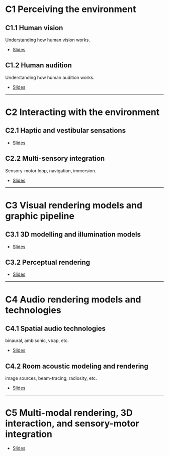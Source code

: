 # C1 Perceiving the environment


## C1.1 Human vision

Understanding how human vision works.

- [Slides](https://rasputin-cloud.ircam.fr/index.php/s/YrY4JApBGPpct5E)


## C1.2 Human audition

Understanding how human audition works.

- [Slides](https://rasputin-cloud.ircam.fr/index.php/s/5R4J8JTkxntj5bp)


***


# C2 Interacting with the environment


## C2.1 Haptic and vestibular sensations


- [Slides](https://rasputin-cloud.ircam.fr/index.php/s/ayzbazFKfmPLMHC)


## C2.2 Multi-sensory integration

Sensory-motor loop, navigation, immersion.

- [Slides](https://rasputin-cloud.ircam.fr/index.php/s/wHNyDQZKpTjmNc3)


***


# C3 Visual rendering models and graphic pipeline


## C3.1 3D modelling and illumination models


- [Slides](https://rasputin-cloud.ircam.fr/index.php/s/29JJSQaTXg4NwPW)


## C3.2 Perceptual rendering


- [Slides](https://rasputin-cloud.ircam.fr/index.php/s/ZbKJKzK8RZLYyi8)


***


# C4 Audio rendering models and technologies


## C4.1 Spatial audio technologies

binaural, ambisonic, vbap, etc.

- [Slides](https://rasputin-cloud.ircam.fr/index.php/s/Qx6sdy98f86rZwC)


## C4.2 Room acoustic modeling and rendering

image sources, beam-tracing, radiosity, etc.

- [Slides](https://rasputin-cloud.ircam.fr/index.php/s/E8GnRcakF3gk8eN)


***


# C5 Multi-modal rendering, 3D interaction, and sensory-motor integration

- [Slides](https://rasputin-cloud.ircam.fr/index.php/s/J3FYZLMBsKTQKCe)
